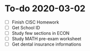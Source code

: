 # To-do 2020-03-02

- [ ] Finish CISC Homework
- [ ] Get School ID
- [ ] Study few sections in ECON
- [ ] Study MATH pre-exam worksheet
- [ ] Get dental insurance informations
